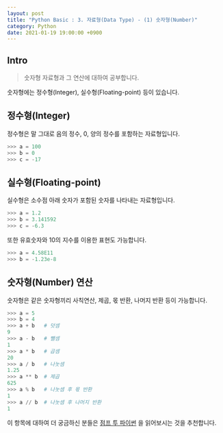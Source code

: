 ```yaml
---
layout: post
title: "Python Basic : 3. 자료형(Data Type) - (1) 숫자형(Number)"
category: Python
date: 2021-01-19 19:00:00 +0900
---
```

## Intro
>숫자형 자료형과 그 연산에 대하여 공부합니다.

숫자형에는 정수형(Integer), 실수형(Floating-point) 등이 있습니다.

## 정수형(Integer)
정수형은 말 그대로 음의 정수, 0, 양의 정수를 포함하는 자료형입니다.

```python
>>> a = 100
>>> b = 0
>>> c = -17
```

## 실수형(Floating-point)
실수형은 소수점 아래 숫자가 포함된 숫자를 나타내는 자료형입니다.

```python
>>> a = 1.2
>>> b = 3.141592
>>> c = -6.3
```

또한 유효숫자와 10의 지수를 이용한 표현도 가능합니다.

```python
>>> a = 4.58E11
>>> b = -1.23e-8
```

## 숫자형(Number) 연산
숫자형은 같은 숫자형끼리 사칙연산, 제곱, 몫 반환, 나머지 반환 등이 가능합니다.

```python
>>> a = 5
>>> b = 4
>>> a + b   # 덧셈
9
>>> a - b   # 뺄셈
1
>>> a * b   # 곱셈
20
>>> a / b   # 나눗셈
1.25
>>> a ** b  # 제곱
625
>>> a % b   # 나눗셈 후 몫 반환
1
>>> a // b  # 나눗셈 후 나머지 반환
1
```

이 항목에 대하여 더 궁금하신 분들은 [점프 투 파이썬](https://wikidocs.net/11) 을 읽어보시는 것을 추천합니다.

